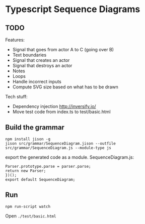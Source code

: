 # Typescript Sequence Diagrams

## TODO

Features:

* Signal that goes from actor A to C (going over B)
* Text boundaries
* Signal that creates an actor
* Signal that destroys an actor
* Notes
* Loops
* Handle incorrect inputs
* Compute SVG size based on what has to be drawn

Tech stuff:

* Dependency injection http://inversify.io/
* Move test code from index.ts to test/basic.html

## Build the grammar

```
npm install jison -g
jison src/grammar/SequenceDiagram.jison --outfile src/grammar/SequenceDiagram.js --module-type js
```

export the generated code as a module. SequenceDiagram.js:

```
Parser.prototype.parse = parser.parse;
return new Parser;
})();
export default SequenceDiagram;
```

## Run

```
npm run-script watch
```

Open `./test/basic.html`